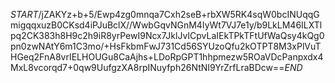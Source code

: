 $START$/jZAKYz+b+5/Ewp4zg0mnqa7Cxh2seB+rbXW5RK4sqW0bcINUqqGmigqqxuzB0CKsd4iPJuBclX//WwbGqvNGnM4IyWt7VJ7e1y/b9LkLM46ILXTlpq2CK383h8H9c2h9iR8yrPewI9Ncx7JklJvICpvLaIEkTPkTFtUfWaQsy4kQg0pn0zwNAtY6m1C3mo/+HsFkbmFwJ731Cd56SYUzoQfu2kOTPT8M3xPlVuTHGeq2FnA8vrIELHOUGu8CaAjhs+LDoRpGPT1hhpmezw5ROaVDcPanpxdx4MxL8vcorqd7+0qw9UufgzXA8rpINuyfph26NtNI9YrZrfLraBDcw==$END$